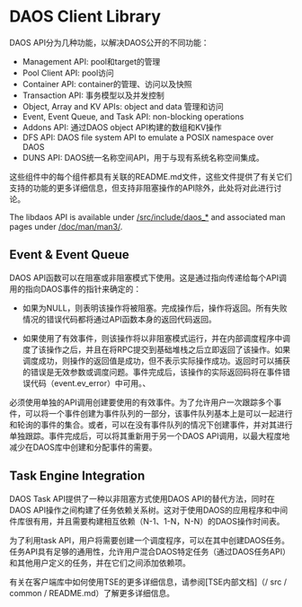 # DAOS Client Library
DAOS API分为几种功能，以解决DAOS公开的不同功能：
- Management API: pool和target的管理
- Pool Client API: pool访问
- Container API: container的管理、访问以及快照
- Transaction API: 事务模型以及并发控制
- Object, Array and KV APIs: object and data 管理和访问
- Event, Event Queue, and Task API: non-blocking operations
- Addons API: 通过DAOS object API构建的数组和KV操作
- DFS API: DAOS file system API to emulate a POSIX namespace over DAOS
- DUNS API: DAOS统一名称空间API，用于与现有系统名称空间集成。

这些组件中的每个组件都具有关联的README.md文件，这些文件提供了有关它们支持的功能的更多详细信息，但支持非阻塞操作的API除外，此处将对此进行讨论。

The libdaos API is available under [/src/include/daos\_\*](/src/include/) and
associated man pages under [/doc/man/man3/](/doc/man/man3/).

## Event & Event Queue
DAOS API函数可以在阻塞或非阻塞模式下使用。这是通过指向传递给每个API调用的指向DAOS事件的指针来确定的：

- 如果为NULL，则表明该操作将被阻塞。完成操作后，操作将返回。所有失败情况的错误代码都将通过API函数本身的返回代码返回。

- 如果使用了有效事件，则该操作将以非阻塞模式运行，并在内部调度程序中调度了该操作之后，并且在将RPC提交到基础堆栈之后立即返回了该操作。如果调度成功，则操作的返回值是成功，但不表示实际操作成功。返回时可以捕获的错误是无效参数或调度问题。事件完成后，该操作的实际返回码将在事件错误代码（event.ev_error）中可用。、

必须使用单独的API调用创建要使用的有效事件。为了允许用户一次跟踪多个事件，可以将一个事件创建为事件队列的一部分，该事件队列基本上是可以一起进行和轮询的事件的集合。或者，可以在没有事件队列的情况下创建事件，并对其进行单独跟踪。事件完成后，可以将其重新用于另一个DAOS API调用，以最大程度地减少在DAOS库中创建和分配事件的需要。

## Task Engine Integration

DAOS Task API提供了一种以非阻塞方式使用DAOS API的替代方法，同时在DAOS API操作之间构建了任务依赖关系树。这对于使用DAOS的应用程序和中间件库很有用，并且需要构建相互依赖（N-1、1-N，N-N）的DAOS操作时间表。

为了利用task API，用户将需要创建一个调度程序，可以在其中创建DAOS任务。任务API具有足够的通用性，允许用户混合DAOS特定任务（通过DAOS任务API）和其他用户定义的任务，并在它们之间添加依赖项。

有关在客户端库中如何使用TSE的更多详细信息，请参阅[TSE内部文档]（/ src / common / README.md）了解更多详细信息。